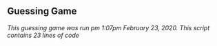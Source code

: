 
## Guessing Game

*This guessing game was run pm 1:07pm February 23, 2020.* 
*This script contains 23 lines of code*

